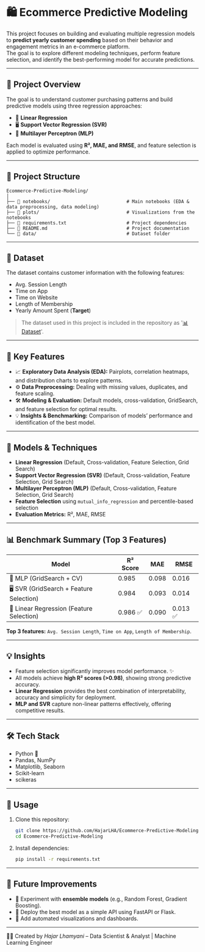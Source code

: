 # 🛍️ Ecommerce Predictive Modeling

This project focuses on building and evaluating multiple regression models to **predict yearly customer spending** based on their behavior and engagement metrics in an e-commerce platform.  
The goal is to explore different modeling techniques, perform feature selection, and identify the best-performing model for accurate predictions.

---

## 📝 Project Overview

The goal is to understand customer purchasing patterns and build predictive models using three regression approaches:

- 🤖 **Linear Regression**  
- 🖥️ **Support Vector Regression (SVR)**  
- 🧠 **Multilayer Perceptron (MLP)**

Each model is evaluated using **R², MAE, and RMSE**, and feature selection is applied to optimize performance.

---

## 📁 Project Structure

```
Ecommerce-Predictive-Modeling/
│
├── 📂 notebooks/                            # Main notebooks (EDA & data preprocessing, data modeling)
├── 📂 plots/                                # Visualizations from the notebooks 
├── 📄 requirements.txt                      # Project dependencies
├── 📄 README.md                             # Project documentation
└── 📂 data/                                 # Dataset folder 
```

---

## 📂 Dataset

The dataset contains customer information with the following features:

- Avg. Session Length  
- Time on App  
- Time on Website  
- Length of Membership  
- Yearly Amount Spent (**Target**)  

> The dataset used in this project is included in the repository as '[📊 Dataset](data/ecommerce.csv)'.

---

## 🔑 Key Features

- 📈 **Exploratory Data Analysis (EDA):** Pairplots, correlation heatmaps, and distribution charts to explore patterns.  
- ⚙️ **Data Preprocessing:** Dealing with missing values, duplicates, and feature scaling.  
- 🛠️ **Modeling & Evaluation:** Default models, cross-validation, GridSearch, and feature selection for optimal results.  
- 💡 **Insights & Benchmarking:** Comparison of models’ performance and identification of the best model.  

---

## 🧰 Models & Techniques

- **Linear Regression** (Default, Cross-validation, Feature Selection, Grid Search)  
- **Support Vector Regression (SVR)** (Default, Cross-validation, Feature Selection, Grid Search)  
- **Multilayer Perceptron (MLP)** (Default, Cross-validation, Feature Selection, Grid Search)  
- **Feature Selection** using `mutual_info_regression` and percentile-based selection  
- **Evaluation Metrics:** R², MAE, RMSE

---

## 📊 Benchmark Summary (Top 3 Features)

| Model | R² Score | MAE | RMSE |
|-------|----------|-----|------|
| 🧠 MLP (GridSearch + CV) | 0.985 | 0.098 | 0.016 |
| 🖥️ SVR (GridSearch + Feature Selection) | 0.984 | 0.093 | 0.014 |
| 🤖 Linear Regression (Feature Selection) | 0.986 ✅ | 0.090 | 0.013 ✅ |

**Top 3 features:** `Avg. Session Length`, `Time on App`, `Length of Membership`.

---

## 💡 Insights

- Feature selection significantly improves model performance. ✨  
- All models achieve **high R² scores (>0.98)**, showing strong predictive accuracy.  
- **Linear Regression** provides the best combination of interpretability, accuracy and simplicity for deployment.  
- **MLP and SVR** capture non-linear patterns effectively, offering competitive results.  

---

## 🛠️ Tech Stack

- Python 🐍  
- Pandas, NumPy  
- Matplotlib, Seaborn  
- Scikit-learn
- scikeras

---

## 🚀 Usage

1. Clone this repository:
   ```bash
   git clone https://github.com/HajarLHA/Ecommerce-Predictive-Modeling.git
   cd Ecommerce-Predictive-Modeling
   ```

2. Install dependencies:
   ```bash
   pip install -r requirements.txt
   ```

---

## 📝 Future Improvements

- 🔸 Experiment with **ensemble models** (e.g., Random Forest, Gradient Boosting).  
- 🔸 Deploy the best model as a simple API using FastAPI or Flask.  
- 🔸 Add automated visualizations and dashboards.

---

👩‍💻 Created by *Hajar Lhamyani* – Data Scientist & Analyst | Machine Learning Engineer
